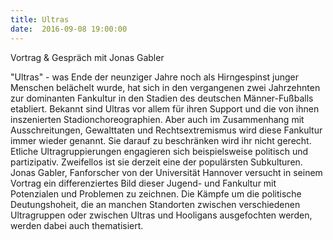 ```yaml
---
title: Ultras
date:  2016-09-08 19:00:00
---
```


Vortrag &amp; Gespräch mit Jonas Gabler



"Ultras"  - was Ende der neunziger Jahre noch als Hirngespinst junger Menschen belächelt wurde, hat sich in den vergangenen
zwei Jahrzehnten zur dominanten Fankultur in den Stadien des deutschen Männer-Fußballs etabliert. Bekannt sind Ultras vor
allem für ihren Support und die von ihnen inszenierten Stadionchoreographien. Aber auch im Zusammenhang mit Ausschreitungen,
Gewalttaten und Rechtsextremismus wird diese Fankultur immer wieder genannt. Sie darauf zu beschränken wird ihr nicht gerecht.
Etliche Ultragruppierungen engagieren sich beispielsweise politisch und partizipativ. Zweifellos ist sie derzeit eine der
populärsten Subkulturen. Jonas Gabler, Fanforscher von der Universität Hannover versucht in seinem Vortrag ein differenziertes
Bild dieser Jugend- und Fankultur mit Potenzialen und Problemen zu zeichnen. Die Kämpfe um die politische Deutungshoheit,
die an manchen Standorten zwischen verschiedenen Ultragruppen oder zwischen Ultras und Hooligans ausgefochten werden, werden
dabei auch thematisiert.


